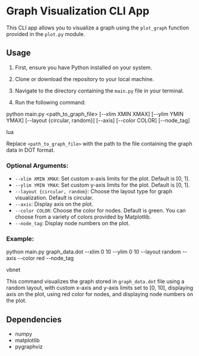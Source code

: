 
# Graph Visualization CLI App

This CLI app allows you to visualize a graph using the `plot_graph` function provided in the `plot.py` module.

## Usage

1. First, ensure you have Python installed on your system.

2. Clone or download the repository to your local machine.

3. Navigate to the directory containing the `main.py` file in your terminal.

4. Run the following command:

python main.py <path_to_graph_file> [--xlim XMIN XMAX] [--ylim YMIN YMAX] [--layout {circular, random}] [--axis] [--color COLOR] [--node_tag]

lua


Replace `<path_to_graph_file>` with the path to the file containing the graph data in DOT format.

### Optional Arguments:

- `--xlim XMIN XMAX`: Set custom x-axis limits for the plot. Default is [0, 1].
- `--ylim YMIN YMAX`: Set custom y-axis limits for the plot. Default is [0, 1].
- `--layout {circular, random}`: Choose the layout type for graph visualization. Default is circular.
- `--axis`: Display axis on the plot.
- `--color COLOR`: Choose the color for nodes. Default is green. You can choose from a variety of colors provided by Matplotlib.
- `--node_tag`: Display node numbers on the plot.

### Example:

python main.py graph_data.dot --xlim 0 10 --ylim 0 10 --layout random --axis --color red --node_tag

vbnet


This command visualizes the graph stored in `graph_data.dot` file using a random layout, with custom x-axis and y-axis limits set to [0, 10], displaying axis on the plot, using red color for nodes, and displaying node numbers on the plot.

## Dependencies

- numpy
- matplotlib
- pygraphviz
